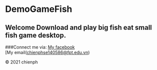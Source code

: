 # DemoGameFish
## Welcome Download and play big fish eat small fish game desktop.


###Connect me via:
[My facebook](https://www.facebook.com/profile.php?id=100004285756529)  
[My email(chienphse140586@fpt.edu.vn)

© 2021 chienph
 
